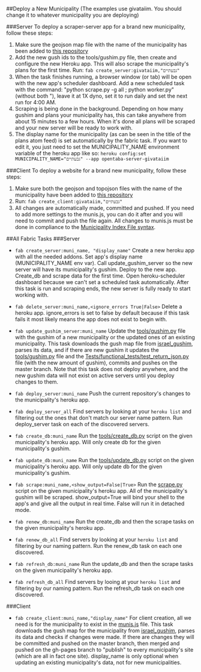 ##Deploy a New Municipality
(The examples use givataiim. You should change it to whatever municipality
you are deploying)

###Server
To deploy a scraper-server app for a brand new municipality, follow these steps:
  1. Make sure the geojson map file with the name of the municipality has 
     been added to [this repository](http://github.com/niryariv/israel_gushim)
  2. Add the new gush ids to the tools/gushim.py file, then create and configure 
     the new Heroku app. This will also scrape the municipality's plans for the 
     first time. Run:
     `fab create_server:givataiim,"גבעתיים"`
  3. When the task finishes running, a browser window (or tab) will be open with 
     the new app's scheduler dashboard. Add a new scheduled task with the 
     command: "python scrape.py -g all ; python worker.py" (without both "), 
     leave it at 1X dyno, set it to run daily and set the next run for 4:00 AM.
  4. Scraping is being done in the background. Depending on how many gushim and 
     plans your municipality has, this can take anywhere from about 15 minutes 
     to a few hours. When it's done all plans will be scraped and your new server 
     will be ready to work with.
  5. The display name for the municipality (as can be seen in the title of the 
     plans atom feed) is set automatically by the fabric task. If you want to 
     edit it, you just need to set the MUNICIPALITY_NAME environment variable 
     of the heroku app like so: 
     `heroku config:set MUNICIPALITY_NAME="גבעתיים" --app opentaba-server-givataiim`

###Client
To deploy a website for a brand new municipality, follow these steps:
  1. Make sure both the geojson and topojson files with the name of the municipality
     have been added to [this repository](http://github.com/niryariv/israel_gushim)
  2. Run: `fab create_client:givataiim,"גבעתיים"`
  3. All changes are automatically made, committed and pushed. If you need to add
     more settings to the munis.js, you can do it after and you will need to
     commit and push the file again.
     All changes to munis.js must be done in compliance to the [Municipality 
     Index File syntax](http://github.com/niryariv/opentaba-client/blob/master/DEPLOYMENT.md#municipality-index-file).

##All Fabric Tasks
###Server
+ `fab create_server:muni_name, "display_name"`
  Create a new heroku app with all the
  needed addons. Set app's display name (MUNICIPALITY_NAME env var). Call 
  update_gushim_server so the new server will have its municipality's gushim. Deploy 
  to the new app. Create_db and scrape data for the first time. Open heroku-scheduler
  dashboard because we can't set a scheduled task automatically. After this task
  is run and scraping ends, the new server is fully ready to start working with.
  
+ `fab delete_server:muni_name,<ignore_errors True|False>` Delete a heroku app.
  ignore_errors is set to false by default because if this task fails it most
  likely means the app does not exist to begin with.

+ `fab update_gushim_server:muni_name` Update the [tools/gushim.py](tools/gushim.py) file with the
  gushim of a new municipality or the updated ones of an existing municipality.
  This task downloads the gush map file from [israel_gushim](http://github.com/niryariv/israel_gushim), parses its  data, and if there are new gushim it updates the [tools/gushim.py](tools/gushim.py) file and the 
  [Tests/functional_tests/test_return_json.py](Tests/functional_tests/test_return_json.py) file (with the new amount of gushim), commits and pushes on the master branch. Note that this task does not deploy
  anywhere, and the new gushim data will not exist on active servers until you
  deploy changes to them.

+ `fab deploy_server:muni_name` Push the current repository's changes to the
  municipality's heroku app.

+ `fab deploy_server_all` Find servers by looking at your `heroku list` and filtering
  out the ones that don't match our server name pattern. Run deploy_server task
  on each of the discovered servers.
+ `fab create_db:muni_name` Run the [tools/create_db.py](tools/create_db.py) script on the given
  municipality's heroku app. Will only create db for the given municipality's
  gushim.
+ `fab update_db:muni_name` Run the [tools/update_db.py](tools/update_db.py) script on the given
  municipality's heroku app. Will only update db for the given municipality's
  gushim.
+ `fab scrape:muni_name,<show_output=False|True>` Run the [scrape.py](scrape.py) script on the
  given municipality's heroku app. All of the municipality's gushim will
  be scraped. show_output=True will bind your shell to the app's and give
  all the output in real time. False will run it in detached mode.
+ `fab renew_db:muni_name` Run the create_db and then the scrape tasks on
  the given municipality's heroku app.
+ `fab renew_db_all` Find servers by looking at your `heroku list` and filtering
  by our naming pattern. Run the renew_db task on each one discovered.
+ `fab refresh_db:muni_name` Run the update_db and then the scrape tasks on
  the given municipality's heroku app.
+ `fab refresh_db_all` Find servers by looing at your `heroku list` and filtering
  by our naming pattern. Run the refresh_db task on each one discovered.

###Client
+ `fab create_client:muni_name,"display_name"` For client creation, all we need
  is for the municipality to exist in the [munis.js](munis.js) file. This task downloads
  the gush map for the municipality from [israel_gushim](http://github.com/niryariv/israel_gushim), parses its data and
  checks if changes were made. If there are changes they will be committed
  and pushed on the master branch, then merged and pushed on the gh-pages
  branch to "publish" to every municipality's site (which are all in fact
  one site). display_name is only optional when updating an existing
  municipality's data, not for new municipalities.

